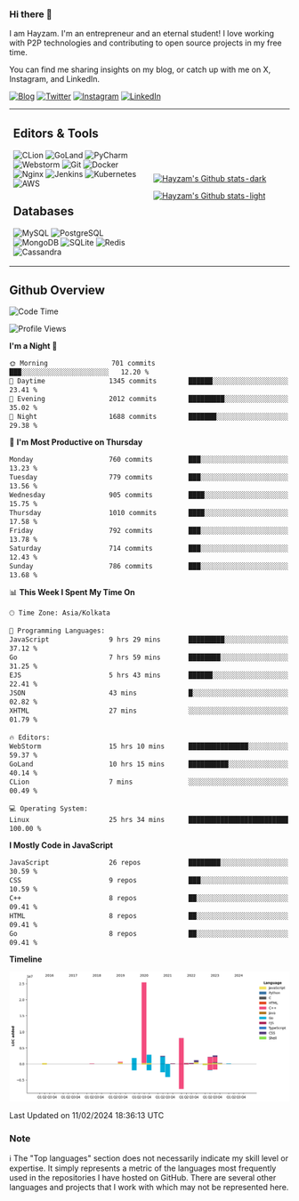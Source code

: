 ### Hi there 👋

I am Hayzam. I'm an entrepreneur and an eternal student! I love working with P2P technologies and contributing to open source projects in my free time.

You can find me sharing insights on my blog, or catch up with me on X, Instagram, and LinkedIn.

[![Blog](https://img.shields.io/badge/Blog-%2312100E.svg?&style=for-the-badge&logo=medium&logoColor=white)](https://hayzam.com)
[![Twitter](https://img.shields.io/badge/Twitter-%231DA1F2.svg?&style=for-the-badge&logo=X&logoColor=white)](https://twitter.com/hayzam_js)
[![Instagram](https://img.shields.io/badge/Instagram-%23E4405F.svg?&style=for-the-badge&logo=instagram&logoColor=white)](https://instagram.com/hayzam.ts)
[![LinkedIn](https://img.shields.io/badge/LinkedIn-%230077B5.svg?&style=for-the-badge&logo=linkedin&logoColor=white)](https://www.linkedin.com/in/hayzam-s-2b9b95139/)

<table width="100%">
<tr>
<td width="50%">

## Editors & Tools

![CLion](https://img.shields.io/badge/-CLion-000000?style=flat&logo=CLion)
![GoLand](https://img.shields.io/badge/-GoLand-000000?style=flat&logo=Goland)
![PyCharm](https://img.shields.io/badge/-PyCharm-000000?style=flat&logo=PyCharm)
![Webstorm](https://img.shields.io/badge/-WebStorm-000000?style=flat&logo=WebStorm)
![Git](https://img.shields.io/badge/-Git-000000?style=flat&logo=git)
![Docker](https://img.shields.io/badge/-Docker-000000?style=flat&logo=docker)
![Nginx](https://img.shields.io/badge/-Nginx-000000?style=flat&logo=nginx)
![Jenkins](https://img.shields.io/badge/-Jenkins-000000?style=flat&logo=jenkins)
![Kubernetes](https://img.shields.io/badge/-Kubernetes-000000?style=flat&logo=kubernetes)
![AWS](https://img.shields.io/badge/-AWS-000000?style=flat&logo=amazon-aws)

## Databases

![MySQL](https://img.shields.io/badge/-MySQL-000000?style=flat&logo=mysql)
![PostgreSQL](https://img.shields.io/badge/-PostgreSQL-000000?style=flat&logo=postgresql)
![MongoDB](https://img.shields.io/badge/-MongoDB-000000?style=flat&logo=mongodb)
![SQLite](https://img.shields.io/badge/-SQLite-000000?style=flat&logo=sqlite)
![Redis](https://img.shields.io/badge/-Redis-000000?style=flat&logo=redis)
![Cassandra](https://img.shields.io/badge/-Cassandra-000000?style=flat&logo=apache-cassandra)
</div>

<td width="50%">
 
[![Hayzam's Github stats-dark](https://github-readme-stats.vercel.app/api?username=hayzamjs&show_icons=true&theme=dark#gh-dark-mode-only)](https://github.com/anuraghazra/github-readme-stats#gh-dark-mode-only)
 
[![Hayzam's Github stats-light](https://github-readme-stats.vercel.app/api?username=hayzamjs&show_icons=true&theme=default#gh-light-mode-only)](https://github.com/anuraghazra/github-readme-stats#gh-light-mode-only)

</td>
</tr>
</table>
 
## Github Overview


<!--START_SECTION:waka-->
![Code Time](http://img.shields.io/badge/Code%20Time-541%20hrs%2038%20mins-blue)

![Profile Views](http://img.shields.io/badge/Profile%20Views-5-blue)

**I'm a Night 🦉** 

```text
🌞 Morning                701 commits         ███░░░░░░░░░░░░░░░░░░░░░░   12.20 % 
🌆 Daytime                1345 commits        ██████░░░░░░░░░░░░░░░░░░░   23.41 % 
🌃 Evening                2012 commits        █████████░░░░░░░░░░░░░░░░   35.02 % 
🌙 Night                  1688 commits        ███████░░░░░░░░░░░░░░░░░░   29.38 % 
```
📅 **I'm Most Productive on Thursday** 

```text
Monday                   760 commits         ███░░░░░░░░░░░░░░░░░░░░░░   13.23 % 
Tuesday                  779 commits         ███░░░░░░░░░░░░░░░░░░░░░░   13.56 % 
Wednesday                905 commits         ████░░░░░░░░░░░░░░░░░░░░░   15.75 % 
Thursday                 1010 commits        ████░░░░░░░░░░░░░░░░░░░░░   17.58 % 
Friday                   792 commits         ███░░░░░░░░░░░░░░░░░░░░░░   13.78 % 
Saturday                 714 commits         ███░░░░░░░░░░░░░░░░░░░░░░   12.43 % 
Sunday                   786 commits         ███░░░░░░░░░░░░░░░░░░░░░░   13.68 % 
```


📊 **This Week I Spent My Time On** 

```text
🕑︎ Time Zone: Asia/Kolkata

💬 Programming Languages: 
JavaScript               9 hrs 29 mins       █████████░░░░░░░░░░░░░░░░   37.12 % 
Go                       7 hrs 59 mins       ████████░░░░░░░░░░░░░░░░░   31.25 % 
EJS                      5 hrs 43 mins       ██████░░░░░░░░░░░░░░░░░░░   22.41 % 
JSON                     43 mins             █░░░░░░░░░░░░░░░░░░░░░░░░   02.82 % 
XHTML                    27 mins             ░░░░░░░░░░░░░░░░░░░░░░░░░   01.79 % 

🔥 Editors: 
WebStorm                 15 hrs 10 mins      ███████████████░░░░░░░░░░   59.37 % 
GoLand                   10 hrs 15 mins      ██████████░░░░░░░░░░░░░░░   40.14 % 
CLion                    7 mins              ░░░░░░░░░░░░░░░░░░░░░░░░░   00.49 % 

💻 Operating System: 
Linux                    25 hrs 34 mins      █████████████████████████   100.00 % 
```

**I Mostly Code in JavaScript** 

```text
JavaScript               26 repos            ████████░░░░░░░░░░░░░░░░░   30.59 % 
CSS                      9 repos             ███░░░░░░░░░░░░░░░░░░░░░░   10.59 % 
C++                      8 repos             ██░░░░░░░░░░░░░░░░░░░░░░░   09.41 % 
HTML                     8 repos             ██░░░░░░░░░░░░░░░░░░░░░░░   09.41 % 
Go                       8 repos             ██░░░░░░░░░░░░░░░░░░░░░░░   09.41 % 
```



**Timeline**

![Lines of Code chart](https://raw.githubusercontent.com/hayzamjs/hayzamjs/main/assets/bar_graph.png)


 Last Updated on 11/02/2024 18:36:13 UTC
<!--END_SECTION:waka-->


### Note 

:information_source: The "Top languages" section does not necessarily indicate my skill level or expertise. It simply represents a metric of the languages most frequently used in the repositories I have hosted on GitHub. There are several other languages and projects that I work with which may not be represented here. 

